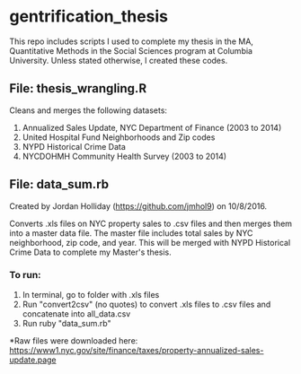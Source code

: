 # gentrification_thesis
This repo includes scripts I used to complete my thesis in the MA, Quantitative Methods in the Social Sciences program at Columbia University. Unless stated otherwise, I created these codes.

## File: thesis_wrangling.R
Cleans and merges the following datasets:
1. Annualized Sales Update, NYC Department of Finance (2003 to 2014)
2. United Hospital Fund Neighborhoods and Zip codes
3. NYPD Historical Crime Data
4. NYCDOHMH Community Health Survey (2003 to 2014)

## File: data_sum.rb
Created by Jordan Holliday (https://github.com/jmhol9) on 10/8/2016.

Converts .xls files on NYC property sales to .csv files and then merges them into a master data file. The master file includes total sales by NYC neighborhood, zip code, and year. This will be merged with NYPD Historical Crime Data to complete my Master's thesis.
### To run: 
1. In terminal, go to folder with .xls files 
2. Run "convert2csv" (no quotes) to convert .xls files to .csv files and concatenate into all_data.csv
3. Run ruby "data_sum.rb"

*Raw files were downloaded here: https://www1.nyc.gov/site/finance/taxes/property-annualized-sales-update.page
